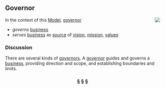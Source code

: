 ## Governor

<img src="https://rawgithub.com/nikboyd/sample-domain/master/images/governor.svg" align="right"/>

In the context of this [Model](model.md), [governor](https://github.com/nikboyd/sample-domain/blob/master/governor.md)

* <i>governs</i> [business](https://github.com/nikboyd/sample-domain/blob/master/business.md)
* <i>serves</i> [business](https://github.com/nikboyd/sample-domain/blob/master/business.md) as [source](https://github.com/nikboyd/sample-domain/blob/master/source.md) of [vision](https://github.com/nikboyd/sample-domain/blob/master/vision.md), [mission](https://github.com/nikboyd/sample-domain/blob/master/mission.md), [values](https://github.com/nikboyd/sample-domain/blob/master/value.md)

### Discussion

There are several kinds of [governors](https://github.com/nikboyd/sample-domain/blob/master/governor.md). A [governor](https://github.com/nikboyd/sample-domain/blob/master/governor.md) guides and governs a [business](https://github.com/nikboyd/sample-domain/blob/master/business.md), providing direction and scope,
and establishing boundaries and limits.


<h3 align="center"><b>&sect; &sect; &sect;</b></h3>
